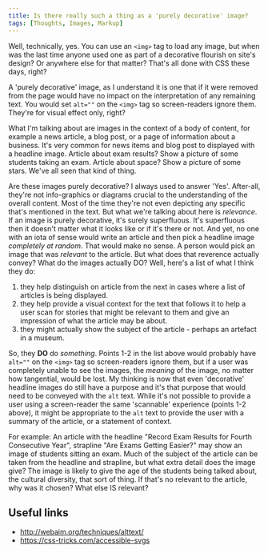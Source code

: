 ```yaml
---
title: Is there really such a thing as a 'purely decorative' image?
tags: [Thoughts, Images, Markup]
---
```

Well, technically, yes. You can use an `<img>` tag to load any image, but when was the last time anyone used one as part of a decorative flourish on site's design? Or anywhere else for that matter?
That's all done with CSS these days, right?

A 'purely decorative' image, as I understand it is one that if it were removed from the page would have no impact on the interpretation of any remaining text. You would set `alt=""` on the `<img>` tag so screen-readers ignore them. They're for visual effect only, right?

What I'm talking about are images in the context of a body of content, for example a news article, a blog post, or a page of information about a business. It's very common for news items and blog post to displayed with a headline image. Article about exam results? Show a picture of some students taking an exam. Article about space? Show a picture of some stars. We've all seen that kind of thing.

Are these images purely decorative? I always used to answer 'Yes'. After-all, they're not info-graphics or diagrams crucial to the understanding of the overall content. Most of the time they're not even depicting any specific that's mentioned in the text. But what we're talking about here is _relevance_. If an image is purely decorative, it's surely superfluous. It's superfluous then it doesn't matter what it looks like or if it's there or not. And yet, no one with an iota of sense would write an article and then pick a headline image _completely at random_. That would make no sense. A person would pick an image that was _relevant_ to the article. But what does that reverence actually convey? What do the images actually DO? Well, here's a list of what I think they do:
 
1. they help distinguish on article from the next in cases where a list of articles is being displayed.
2. they help provide a visual context for the text that follows it to help a user scan for stories that might be relevant to them and give an impression of what the article may be about.
3. they might actually show the subject of the article - perhaps an artefact in a museum.

So, they **DO** do _something_. Points 1-2 in the list above would probably have `alt=""` on the `<img>` tag so screen-readers ignore them, but if a user was completely unable to see the images, the _meaning_ of the image, no matter how tangential, would be lost. My thinking is now that even 'decorative' headline images do still have a purpose and it's that purpose that would need to be conveyed with the `alt` text. While it's not possible to provide a user using a screen-reader the same 'scannable' experience (points 1-2 above), it might be appropriate to the `alt` text to provide the user with a summary of the article, or a statement of context.

For example:
An article with the headline "Record Exam Results for Fourth Consecutive Year", strapline "Are Exams Getting Easier?" may show an image of students sitting an exam. Much of the subject of the article can be taken from the headline and strapline, but what extra detail does the image give? The image is likely to give the age of the students being talked about, the cultural diversity, that sort of thing. If that's no relevant to the article, why was it chosen? What else IS relevant?

Useful links
------------

* <http://webaim.org/techniques/alttext/>
* <https://css-tricks.com/accessible-svgs>
